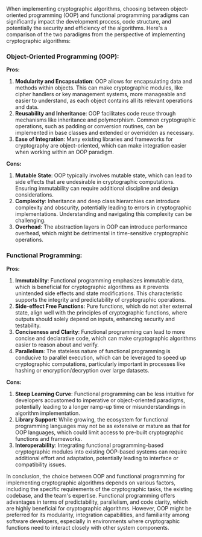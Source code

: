 
When implementing cryptographic algorithms, choosing between object-oriented programming (OOP) and functional programming paradigms can significantly impact the development process, code structure, and potentially the security and efficiency of the algorithms. Here's a comparison of the two paradigms from the perspective of implementing cryptographic algorithms:

### Object-Oriented Programming (OOP):

**Pros:**

1. **Modularity and Encapsulation**: OOP allows for encapsulating data and methods within objects. This can make cryptographic modules, like cipher handlers or key management systems, more manageable and easier to understand, as each object contains all its relevant operations and data.
2. **Reusability and Inheritance**: OOP facilitates code reuse through mechanisms like inheritance and polymorphism. Common cryptographic operations, such as padding or conversion routines, can be implemented in base classes and extended or overridden as necessary.
3. **Ease of Integration**: Many existing libraries and frameworks for cryptography are object-oriented, which can make integration easier when working within an OOP paradigm.

**Cons:**

1. **Mutable State**: OOP typically involves mutable state, which can lead to side effects that are undesirable in cryptographic computations. Ensuring immutability can require additional discipline and design considerations.
2. **Complexity**: Inheritance and deep class hierarchies can introduce complexity and obscurity, potentially leading to errors in cryptographic implementations. Understanding and navigating this complexity can be challenging.
3. **Overhead**: The abstraction layers in OOP can introduce performance overhead, which might be detrimental in time-sensitive cryptographic operations.

### Functional Programming:

**Pros:**

1. **Immutability**: Functional programming emphasizes immutable data, which is beneficial for cryptographic algorithms as it prevents unintended side effects and state modifications. This characteristic supports the integrity and predictability of cryptographic operations.
2. **Side-effect Free Functions**: Pure functions, which do not alter external state, align well with the principles of cryptographic functions, where outputs should solely depend on inputs, enhancing security and testability.
3. **Conciseness and Clarity**: Functional programming can lead to more concise and declarative code, which can make cryptographic algorithms easier to reason about and verify.
4. **Parallelism**: The stateless nature of functional programming is conducive to parallel execution, which can be leveraged to speed up cryptographic computations, particularly important in processes like hashing or encryption/decryption over large datasets.

**Cons:**

1. **Steep Learning Curve**: Functional programming can be less intuitive for developers accustomed to imperative or object-oriented paradigms, potentially leading to a longer ramp-up time or misunderstandings in algorithm implementation.
2. **Library Support**: While growing, the ecosystem for functional programming languages may not be as extensive or mature as that for OOP languages, which could limit access to pre-built cryptographic functions and frameworks.
3. **Interoperability**: Integrating functional programming-based cryptographic modules into existing OOP-based systems can require additional effort and adaptation, potentially leading to interface or compatibility issues.

In conclusion, the choice between OOP and functional programming for implementing cryptographic algorithms depends on various factors, including the specific requirements of the cryptographic tasks, the existing codebase, and the team's expertise. Functional programming offers advantages in terms of predictability, parallelism, and code clarity, which are highly beneficial for cryptographic algorithms. However, OOP might be preferred for its modularity, integration capabilities, and familiarity among software developers, especially in environments where cryptographic functions need to interact closely with other system components.